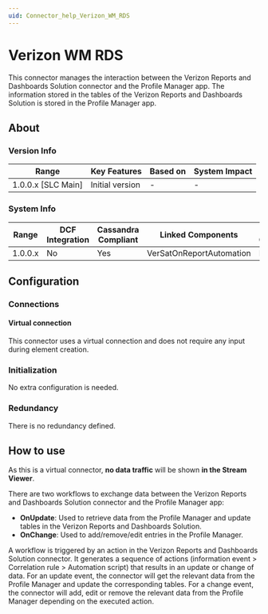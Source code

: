 ```yaml
---
uid: Connector_help_Verizon_WM_RDS
---
```


# Verizon WM RDS

This connector manages the interaction between the Verizon Reports and Dashboards Solution connector and the Profile Manager app. The information stored in the tables of the Verizon Reports and Dashboards Solution is stored in the Profile Manager app.

## About

### Version Info

| Range                | Key Features     | Based on     | System Impact     |
|----------------------|------------------|--------------|-------------------|
| 1.0.0.x [SLC Main]   | Initial version  | -            | -                 |

### System Info

| Range     | DCF Integration     | Cassandra Compliant     | Linked Components        | Exported Components     |
|-----------|---------------------|-------------------------|--------------------------|-------------------------|
| 1.0.0.x   | No                  | Yes                     | VerSatOnReportAutomation | N/A                     |

## Configuration

### Connections

#### Virtual connection

This connector uses a virtual connection and does not require any input during element creation.

### Initialization

No extra configuration is needed.

### Redundancy

There is no redundancy defined.

## How to use

As this is a virtual connector, **no data traffic** will be shown **in the Stream Viewer**.

There are two workflows to exchange data between the Verizon Reports and Dashboards Solution connector and the Profile Manager app:

- **OnUpdate**: Used to retrieve data from the Profile Manager and update tables in the Verizon Reports and Dashboards Solution.
- **OnChange**: Used to add/remove/edit entries in the Profile Manager.

A workflow is triggered by an action in the Verizon Reports and Dashboards Solution connector. It generates a sequence of actions (information event \> Correlation rule \> Automation script) that results in an update or change of data. For an update event, the connector will get the relevant data from the Profile Manager and update the corresponding tables. For a change event, the connector will add, edit or remove the relevant data from the Profile Manager depending on the executed action.
